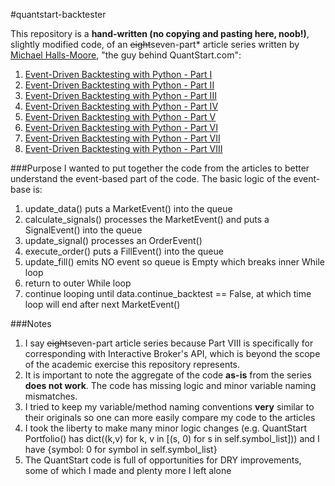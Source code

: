 #quantstart-backtester

This repository is a **hand-written (no copying and pasting here, noob!)**, slightly modified code, of an ~~eight~~seven-part* article series written by [Michael Halls-Moore](http://www.quantstart.com/about-mike/), "the guy behind QuantStart.com":

1. [Event-Driven Backtesting with Python - Part I](http://www.quantstart.com/articles/Event-Driven-Backtesting-with-Python-Part-I)
2. [Event-Driven Backtesting with Python - Part II](http://www.quantstart.com/articles/Event-Driven-Backtesting-with-Python-Part-II)
3. [Event-Driven Backtesting with Python - Part III](http://www.quantstart.com/articles/Event-Driven-Backtesting-with-Python-Part-III)
4. [Event-Driven Backtesting with Python - Part IV](http://www.quantstart.com/articles/Event-Driven-Backtesting-with-Python-Part-IV)
5. [Event-Driven Backtesting with Python - Part V](http://www.quantstart.com/articles/Event-Driven-Backtesting-with-Python-Part-V)
6. [Event-Driven Backtesting with Python - Part VI](http://www.quantstart.com/articles/Event-Driven-Backtesting-with-Python-Part-VI)
7. [Event-Driven Backtesting with Python - Part VII](http://www.quantstart.com/articles/Event-Driven-Backtesting-with-Python-Part-VII)
8. [Event-Driven Backtesting with Python - Part VIII](http://www.quantstart.com/articles/Event-Driven-Backtesting-with-Python-Part-VIII)

###Purpose
I wanted to put together the code from the articles to better understand the event-based part of the code. The basic logic of the event-base is:

1. update_data() puts a MarketEvent() into the queue
2. calculate_signals() processes the MarketEvent() and puts a SignalEvent() into the queue
3. update_signal() processes an OrderEvent()
4. execute_order() puts a FillEvent() into the queue
5. update_fill() emits NO event so queue is Empty which breaks inner While loop
6. return to outer While loop
7. continue looping until data.continue_backtest == False, at which time loop will end after next MarketEvent()

###Notes
1. I say ~~eight~~seven-part article series because Part VIII is specifically for corresponding with Interactive Broker's API, which is beyond the scope of the academic exercise this repository represents.
2. It is important to note the aggregate of the code **as-is** from the series **does not work**. The code has missing logic and minor variable naming mismatches.
3. I tried to keep my variable/method naming conventions **very** similar to their originals so one can more easily compare my code to the articles
4. I took the liberty to make many minor logic changes (e.g. QuantStart Portfolio() has dict((k,v) for k, v in [(s, 0) for s in self.symbol_list])) and I have {symbol: 0 for symbol in self.symbol_list}
5. The QuantStart code is full of opportunities for DRY improvements, some of which I made and plenty more I left alone